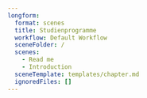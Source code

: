 ```yaml
---
longform:
  format: scenes
  title: Studienprogramme
  workflow: Default Workflow
  sceneFolder: /
  scenes:
    - Read me
    - Introduction
  sceneTemplate: templates/chapter.md
  ignoredFiles: []
---
```

